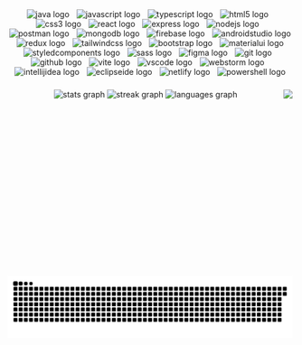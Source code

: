 <h2 align="center"></h2>

###

<div align="center">
  <img src="https://skillicons.dev/icons?i=java" height="70" alt="java logo"  />
  <img width="5" />
  <img src="https://skillicons.dev/icons?i=js" height="70" alt="javascript logo"  />
  <img width="5" />
  <img src="https://skillicons.dev/icons?i=ts" height="70" alt="typescript logo"  />
  <img width="5" />
  <img src="https://skillicons.dev/icons?i=html" height="70" alt="html5 logo"  />
  <img width="5" />
  <img src="https://skillicons.dev/icons?i=css" height="70" alt="css3 logo"  />
  <img width="5" />
  <img src="https://skillicons.dev/icons?i=react" height="70" alt="react logo"  />
  <img width="5" />
  <img src="https://skillicons.dev/icons?i=express" height="70" alt="express logo"  />
  <img width="5" />
  <img src="https://skillicons.dev/icons?i=nodejs" height="70" alt="nodejs logo"  />
  <img width="5" />
  <img src="https://skillicons.dev/icons?i=postman" height="70" alt="postman logo"  />
  <img width="5" />
  <img src="https://skillicons.dev/icons?i=mongodb" height="70" alt="mongodb logo"  />
  <img width="5" />
  <img src="https://skillicons.dev/icons?i=firebase" height="70" alt="firebase logo"  />
  <img width="5" />
  <img src="https://cdn.jsdelivr.net/gh/devicons/devicon/icons/androidstudio/androidstudio-original.svg" height="70" alt="androidstudio logo"  />
  <img width="5" />
  <img src="https://skillicons.dev/icons?i=redux" height="70" alt="redux logo"  />
  <img width="5" />
  <img src="https://skillicons.dev/icons?i=tailwind" height="70" alt="tailwindcss logo"  />
  <img width="5" />
  <img src="https://cdn.jsdelivr.net/gh/devicons/devicon/icons/bootstrap/bootstrap-original.svg" height="70" alt="bootstrap logo"  />
  <img width="5" />
  <img src="https://skillicons.dev/icons?i=materialui" height="70" alt="materialui logo"  />
  <img width="5" />
  <img src="https://skillicons.dev/icons?i=styledcomponents" height="70" alt="styledcomponents logo"  />
  <img width="5" />
  <img src="https://skillicons.dev/icons?i=sass" height="70" alt="sass logo"  />
  <img width="5" />
  <img src="https://cdn.jsdelivr.net/gh/devicons/devicon/icons/figma/figma-original.svg" height="70" alt="figma logo"  />
  <img width="5" />
  <img src="https://skillicons.dev/icons?i=git" height="70" alt="git logo"  />
  <img width="5" />
  <img src="https://skillicons.dev/icons?i=github" height="70" alt="github logo"  />
  <img width="5" />
  <img src="https://skillicons.dev/icons?i=vite" height="70" alt="vite logo"  />
  <img width="5" />
  <img src="https://skillicons.dev/icons?i=vscode" height="70" alt="vscode logo"  />
  <img width="5" />
  <img src="https://cdn.jsdelivr.net/gh/devicons/devicon/icons/webstorm/webstorm-original.svg" height="70" alt="webstorm logo"  />
  <img width="5" />
  <img src="https://skillicons.dev/icons?i=idea" height="70" alt="intellijidea logo"  />
  <img width="5" />
  <img src="https://skillicons.dev/icons?i=eclipse" height="70" alt="eclipseide logo"  />
  <img width="5" />
  <img src="https://skillicons.dev/icons?i=netlify" height="70" alt="netlify logo"  />
  <img width="5" />
  <img src="https://skillicons.dev/icons?i=powershell" height="70" alt="powershell logo"  />
</div>

###

<div align="left">
</div>

###

<img align="right" height="330" src="https://media2.giphy.com/media/v1.Y2lkPTc5MGI3NjExOGJnMDVkYnV5NHllYXl2YnJod3JobjR4MWljMHFncGdrZGdhNTJsciZlcD12MV9pbnRlcm5hbF9naWZfYnlfaWQmY3Q9Zw/QUXYcgCwvCm4cKcrI3/giphy.gif"  />

###

<div align="center">
  <img src="https://github-readme-stats.vercel.app/api?username=nelman25&hide_title=false&hide_rank=false&show_icons=true&include_all_commits=true&count_private=true&disable_animations=false&theme=dracula&locale=en&hide_border=false" height="150" alt="stats graph"  />
  <img src="https://streak-stats.demolab.com?user=nelman25&locale=en&mode=daily&theme=dracula&hide_border=false&border_radius=5" height="150" alt="streak graph"  />
  <img src="https://github-readme-stats.vercel.app/api/top-langs?username=nelman25&locale=en&hide_title=false&layout=compact&card_width=320&langs_count=12&theme=dracula&hide_border=false" height="175" alt="languages graph"  />
</div>

###

<br clear="both">

<img src="https://raw.githubusercontent.com/nelman25/nelman25/output/snake.svg" alt="Snake animation" />

###
